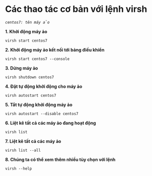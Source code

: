 # Các thao tác cơ bản với lệnh virsh
*```centos7: tên máy ảo```*

**1. Khởi động máy ảo**

`virsh start centos7`

**2. Khởi động máy ảo kết nối tới bảng điều khiển**

`virsh start centos7 --console`

**3. Dừng máy ảo**

`virsh shutdown centos7`

**4. Đặt tự động khởi động cho máy ảo**

`virsh autostart centos7`

**5. Tắt tự động khởi động máy ảo**

`virsh autostart --disable centos7`

**6. Liệt kê tất cả các máy ảo đang hoạt động**

`virsh list`

**7. Liệt kê tất cả các máy ảo**

`virsh list --all`

**8. Chúng ta có thể xem thêm nhiều tùy chọn với lệnh**

`virsh --help`